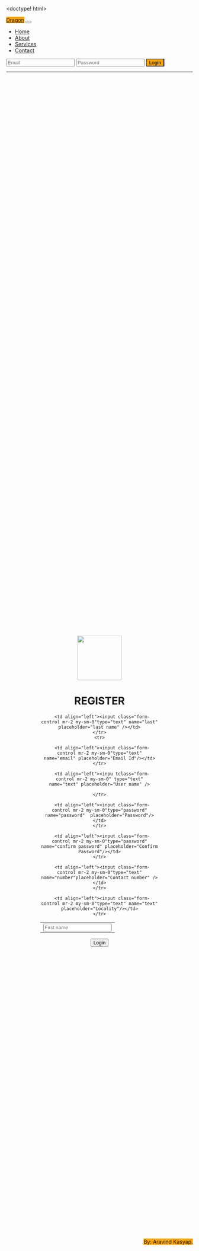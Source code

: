 <doctype! html>
<html >
<head>
  <meta charset="utf-8">
  <meta charset="utf-8">
  <meta name="viewport" content="width=device-width, initial-scale=1">
  <link rel="stylesheet" href="https://maxcdn.bootstrapcdn.com/bootstrap/4.1.0/css/bootstrap.min.css"></link>
  <script src="https://ajax.googleapis.com/ajax/libs/jquery/3.3.1/jquery.min.js"></script>
  <script src="https://cdnjs.cloudflare.com/ajax/libs/popper.js/1.14.0/umd/popper.min.js"></script>
  <script src="https://maxcdn.bootstrapcdn.com/bootstrap/4.1.0/js/bootstrap.min.js"></script>
<style>
.manam
{

width: 100%;
    height: 80%;


}
</style>
</head>
<body >
<nav class="navbar navbar-expand-lg navbar-dark bg-info">
<div class="container-fluid ">
<a href="#"  class="navbar navbar-brand text-white " style="background:orange">Dragon</a>
<button class="navbar-toggler " data-toggle="collapse" data-target="#navbar">
<span class="navbar-toggler-icon "></span>
</button>
<div class="collapse navbar-collapse" id="navbar">
<ul class="navbar-nav mr-auto">
<li class="nav-item"><a href="#" class="nav-link text-white" >Home</a></li>
<li class="nav-item"><a href="#" class="nav-link text-white">About</a></li>
<li class="nav-item"><a href="#" class="nav-link text-white">Services</a></li>
<li class="nav-item"><a href="#" class="nav-link text-white">Contact</a></li>
</ul>
<form class="form-inline my-2 my-sm-0">
<input type="text" class="form-control mr-2 my-sm-0" placeholder="Email"/>
<input type="text" class="form-control mr-2 my-sm-0" placeholder="Password"/>
<button class="btn btn-outline-secondary text-white" style="background:orange;">Login</button>
</form>
</div>
</nav>
<hr/>
<div class="manam bg-info">	
        <div class="bg-dark"style="
    display: inline-block;
    position: fixed;
    top: 50;
    bottom: 0;
    left: 0;
    right: 0;
    width: 320px;
    height: 520px;
    margin: auto;

   ">



 <div  >
	<center><img src="Ranger.jpg" border="none" width=120 height="120" </center>
<h1 font-size="20px"class="text-white"><center>REGISTER</center></h1>


<form  style="height=100%">
<table calss="tables" >
    <tr>
      <td  align="left"><input class="form-control mr-2 my-sm-0" type="text" name="first"placeholder="First name" /></td>
    </tr>
    <tr>

      <td align="left"><input class="form-control mr-2 my-sm-0"type="text" name="last" placeholder="last name" /></td>
    </tr>
    <tr>
  
      <td align="left"><input class="form-control mr-2 my-sm-0"type="text" name="email" placeholder="Email Id"/></td>
    </tr>
 <tr>

      <td align="left"><inpu tclass="form-control mr-2 my-sm-0" type="text" name="text" placeholder="User name" />
</td>

    </tr>
 <tr>

      <td align="left"><input class="form-control mr-2 my-sm-0"type="password" name="password"  placeholder="Password"/></td>
    </tr>
 <tr>
 <tr>
 
      <td align="left"><input class="form-control mr-2 my-sm-0"type="password" name="confirm password" placeholder="Confirm Password"/></td>
    </tr>
 <tr>
 
      <td align="left"><input class="form-control mr-2 my-sm-0"type="text" name="number"placeholder="Contact number" /></td>
    </tr>
 <tr>

      <td align="left"><input class="form-control mr-2 my-sm-0"type="text" name="text" placeholder="Locality"/></td>
    </tr>

  </table>

</form>


<p><button class="btn btn-outline-secondary bg-info text-white">Login</button></p>

</div>
   
</div>
		


</div>
<footer ><p class="text-center text-white "style="background:orange;float:right;">By:  Aravind Kasyap.</p></footer>
 
</div>
</body>
</html>
</doctype! html></doctype!>
